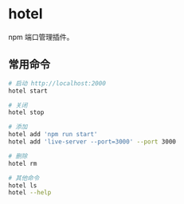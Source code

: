 # hotel

npm 端口管理插件。

## 常用命令

```bash
# 启动 http://localhost:2000
hotel start

# 关闭
hotel stop

# 添加
hotel add 'npm run start'
hotel add 'live-server --port=3000' --port 3000

# 删除
hotel rm

# 其他命令
hotel ls
hotel --help
```



